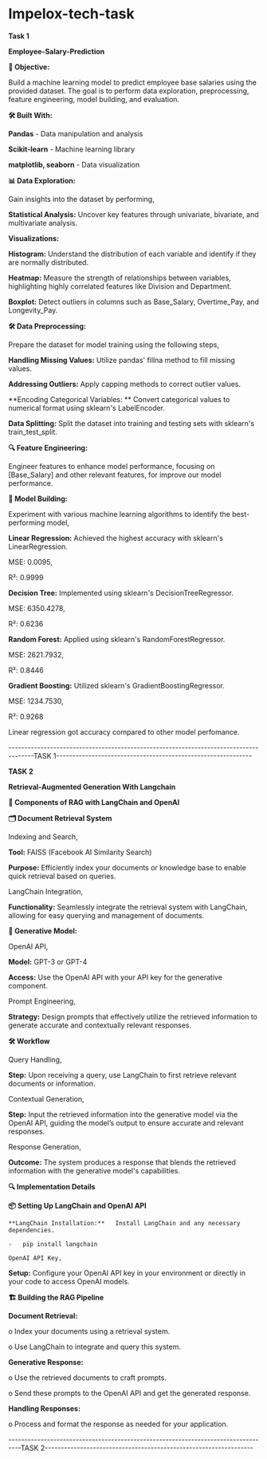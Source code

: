 # Impelox-tech-task

**Task 1**

**Employee-Salary-Prediction**

**🎯 Objective:**

Build a machine learning model to predict employee base salaries using the provided dataset. The goal is to perform data exploration, preprocessing, feature engineering, model building, and evaluation.

**🛠️ Built With:**

**Pandas** - Data manipulation and analysis

**Scikit-learn** - Machine learning library

**matplotlib, seaborn** - Data visualization

**📊 Data Exploration:**

Gain insights into the dataset by performing,

**Statistical Analysis:**   Uncover key features through univariate, bivariate, and multivariate analysis.

**Visualizations:**

**Histogram:**   Understand the distribution of each variable and identify if they are normally distributed.

**Heatmap:**     Measure the strength of relationships between variables, highlighting highly correlated features like Division and Department.

**Boxplot:**     Detect outliers in columns such as Base_Salary, Overtime_Pay, and Longevity_Pay.

**🛠️ Data Preprocessing:**

Prepare the dataset for model training using the following steps,

**Handling Missing Values:**   Utilize pandas' fillna method to fill missing values.

**Addressing Outliers:**    Apply capping methods to correct outlier values.

**Encoding Categorical Variables: **  Convert categorical values to numerical format using sklearn's LabelEncoder.

**Data Splitting:**    Split the dataset into training and testing sets with sklearn's train_test_split.

**🔍 Feature Engineering:**

Engineer features to enhance model performance, focusing on [Base_Salary] and other relevant features, for improve our model performance.

**🧩 Model Building:**

Experiment with various machine learning algorithms to identify the best-performing model,

**Linear Regression:**   Achieved the highest accuracy with sklearn's LinearRegression.

MSE: 0.0095,

R²: 0.9999

**Decision Tree:**   Implemented using sklearn's DecisionTreeRegressor.

MSE: 6350.4278,

R²: 0.6236

**Random Forest:**   Applied using sklearn's RandomForestRegressor.

MSE: 2621.7932,

R²: 0.8446

**Gradient Boosting:**   Utilized sklearn's GradientBoostingRegressor.

MSE: 1234.7530,

R²: 0.9268

Linear regression got accuracy compared to other model perfomance.

--------------------------------------------------------------------------------------TASK 1-------------------------------------------------------------

**TASK 2**

**Retrieval-Augmented Generation With Langchain**

**🌟 Components of RAG with LangChain and OpenAI**


**🗂️ Document Retrieval System**

Indexing and Search,

**Tool:**   FAISS (Facebook AI Similarity Search)

**Purpose:**   Efficiently index your documents or knowledge base to enable quick retrieval based on queries.

LangChain Integration,

**Functionality:**   Seamlessly integrate the retrieval system with LangChain, allowing for easy querying and management of documents.

**🤖 Generative Model:**

OpenAI API,

**Model:** GPT-3 or GPT-4

**Access:**   Use the OpenAI API with your API key for the generative component.

Prompt Engineering,

**Strategy:**   Design prompts that effectively utilize the retrieved information to generate accurate and contextually relevant responses.
   
**🛠️ Workflow**

Query Handling,

**Step:** Upon receiving a query, use LangChain to first retrieve relevant documents or information.

Contextual Generation,

**Step:** Input the retrieved information into the generative model via the OpenAI API, guiding the model’s output to ensure accurate and relevant responses.

Response Generation,

**Outcome:**   The system produces a response that blends the retrieved information with the generative model's capabilities.

**🔍 Implementation Details**

**📦 Setting Up LangChain and OpenAI API**

	**LangChain Installation:**   Install LangChain and any necessary dependencies.

  	-	pip install langchain

	OpenAI API Key,

**Setup:** Configure your OpenAI API key in your environment or directly in your code to access OpenAI models.

**🏗️ Building the RAG Pipeline**

**Document Retrieval:**

o	Index your documents using a retrieval system.

o	Use LangChain to integrate and query this system.

**Generative Response:**

o	Use the retrieved documents to craft prompts.

o	Send these prompts to the OpenAI API and get the generated response.

**Handling Responses:**

o	Process and format the response as needed for your application.

----------------------------------------------------------------------------------TASK 2-----------------------------------------------------------------
